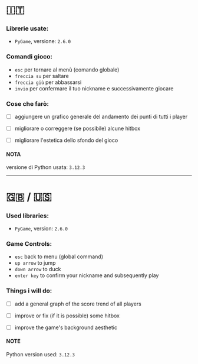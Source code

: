 # :it:

### Librerie usate:
  - `PyGame`, versione: `2.6.0`
 
### Comandi gioco:
   - `esc` per tornare al menù (comando globale)
   - `freccia su` per saltare
   - `freccia giù` per abbassarsi
   - `invio` per confermare il tuo nickname e successivamente giocare

### Cose che farò:
  - [ ] aggiungere un grafico generale del andamento dei punti di tutti i player 
  - [ ] migliorare o correggere (se possibile) alcune hitbox 
  - [ ] migliorare l'estetica dello sfondo del gioco 


#### NOTA
versione di Python usata: `3.12.3`

---
  
# :uk: / :us:

### Used libraries:
  - `PyGame`, version: `2.6.0` 

### Game Controls:
   - `esc` back to menu (global command)
   - `up arrow` to jump
   - `down arrow` to duck
   - `enter key` to confirm your nickname and subsequently play

### Things i will do:
  - [ ] add a general graph of the score trend of all players
  - [ ] improve or fix (if it is possible) some hitbox
  - [ ] improve the game's background aesthetic 


#### NOTE 
Python version used: `3.12.3`


